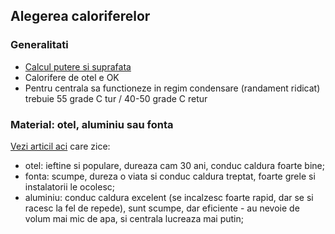 ## Alegerea caloriferelor

### Generalitati

- [Calcul putere si suprafata](https://blogdeinstalatii.ro/calculul-caloriferelor/)
- Calorifere de otel e OK
- Pentru centrala sa functioneze in regim condensare (randament ridicat) trebuie
  55 grade C tur / 40-50 grade C retur

### Material: otel, aluminiu sau fonta

[Vezi articil aci](https://blogdeinstalatii.ro/calorifer-din-otel-avantaje-si-dezavantaje/) care zice:

- otel: ieftine si populare, dureaza cam 30 ani, conduc caldura foarte bine;
- fonta: scumpe, dureza o viata si conduc caldura treptat, foarte grele si instalatorii le ocolesc;
- aluminiu: conduc caldura excelent (se incalzesc foarte rapid, dar se si racesc la fel de repede), sunt scumpe,
  dar eficiente - au nevoie de volum mai mic de apa, si centrala lucreaza mai putin;

